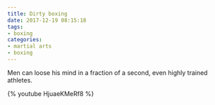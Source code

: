 ```yaml
---
title: Dirty boxing
date: 2017-12-19 08:15:18
tags:
- boxing
categories:
- martial arts
- boxing
---
```


Men can loose his mind in a fraction of a second, even highly trained athletes.

{% youtube HjuaeKMeRf8 %}
